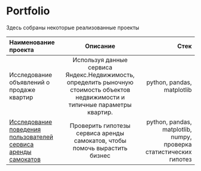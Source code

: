 # Portfolio

Здесь собраны некоторые реализованные проекты


| Наименование проекта  | Описание  | Стек |
|:------------- |:---------------:| -------------:|
| Исследование объявлений о продаже квартир      | Используя данные сервиса Яндекс.Недвижимость, определить рыночную стоимость объектов недвижимости и типичные параметры квартир. |  python, pandas, matplotlib |
| [Исследование поведения пользователей сервиса аренды самокатов][2]     | Проверить гипотезы сервиса аренды самокатов, чтобы помочь вырастить бизнес        |   python, pandas, matplotlib, numpy, проверка статистических гипотез  |

[2]:https://github.com/iis3009/Portfolio/blob/main/scooter_rental/scooter_rental%20(1).ipynb
